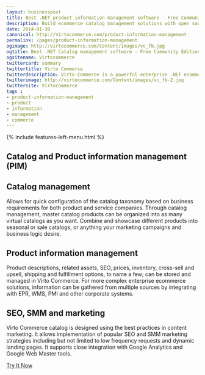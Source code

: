 ```yaml
---
layout: businesspost
title: Best .NET product information management software - Free Community Edition
description: Build ecommerce catalog management solutions with open source enterprise .net ecommerce platform.
date: 2014-01-30
canonical: http://virtocommerce.com/product-information-management
permalink: /pages/product-information-management
ogimage: http://virtocommerce.com/Content/images/vc_fb.jpg
ogtitle: Best .NET Catalog management software - Free Community Edition
ogsitename: Virtocommerce
twittercard: summary
twittertitle: Virto Commerce
twitterdescription: Virto Commerce is a powerful enterprise .NET ecommerce platform for creating flexible Catalog management solutions. Try it free with Free Community License
twitterimage: http://virtocommerce.com/Content/images/vc_fb-2.jpg
twittersite: Virtocommerce
tags : 
- product-information-management
- product
- information
- management
- commerce
---
```


<article role="main" class="main">
	<div class="business-features clearfix __responsive">
		{% include features-left-menu.html %}
		<div class="business-cnt">
			<div class="head __cart">
				<h1 class="title">Catalog and Product information management (PIM)</h1>
			</div>
			<h2 class="sub-title">Catalog management</h2>
			<p class="text">Allows for quick configuration of the catalog taxonomy based on business requirements for both product and service companies. Through catalog management, master catalog products can be organized into as many virtual catalogs as you want. Combine and showcase different products into seasonal or sale catalogs, or anything your marketing campaigns and business logic desire.</p>
			<h2 class="sub-title">Product information management</h2>
			<p class="text">Product descriptions, related assets, SEO, prices, inventory, cross-sell and upsell, shipping and fulfillment options, to name a few; can be stored and managed in Virto Commerce. For more complex enterprise ecommerce solutions, information can be gathered from multiple sources by integrating with EPR, WMS, PMI and other corporate systems.</p>
			<h2 class="sub-title">SEO, SMM and marketing</h2>
			<p class="text">Virto Commerce catalog is designed using the best practices in content marketing. It allows implementation of popular SEO and SMM marketing strategies including but not limited to low frequency requests and dynamic landing pages. It supports close integration with Google Analytics and Google Web Master tools.</p>
			<div class="buttons columns">
				<div class="column">
					<a class="button fill" href="/try-now">Try It Now</a>
				</div>
			</div>
		</div>
	</div>
</article>
